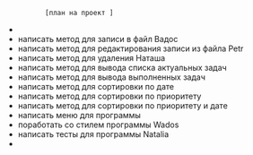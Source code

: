               [план на проект ]
* 
* написать метод для записи в файл Вадос  
* написать метод для редактирования записи из файла Petr
* написать метод для удаления Наташа
* написать метод для вывода списка актуальных задач  
* написать метод для вывода выполненных задач
* написать метод для сортировки по дате 
* написать метод для сортировки по приоритету 
* написать метод для сортировки по приоритету и дате  
* написать меню для программы 
* поработать со стилем программы Wados
* написать тесты для программы Natalia
*